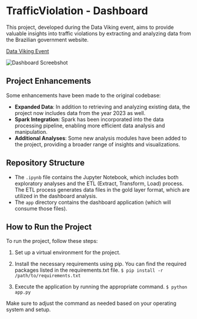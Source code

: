 
# TrafficViolation - Dashboard

This project, developed during the Data Viking event, aims to provide valuable insights into traffic violations by extracting and analyzing data from the Brazilian government website.

[Data Viking Event](https://lnkd.in/dbJm4Utf)

![Dashboard Screebshot](https://i.ibb.co/z4MxB0f/Screenshot-2023-07-10-085835.png)

## Project Enhancements

Some enhancements have been made to the original codebase:

-   **Expanded Data**: In addition to retrieving and analyzing existing data, the project now includes data from the year 2023 as well.
-   **Spark Integration**: Spark has been incorporated into the data processing pipeline, enabling more efficient data analysis and manipulation.
-   **Additional Analyses**: Some new analysis modules have been added to the project, providing a broader range of insights and visualizations.

## Repository Structure

-   The `.ipynb` file contains the Jupyter Notebook, which includes both exploratory analyses and the ETL (Extract, Transform, Load) process. The ETL process generates data files in the gold layer format, which are utilized in the dashboard analysis.
-   The `app` directory contains the dashboard application (which will consume those files).

## How to Run the Project

To run the project, follow these steps:

1.  Set up a virtual environment for the project.
2.  Install the necessary requirements using pip. You can find the required packages listed in the requirements.txt file.
`
$ pip install -r /path/to/requirements.txt
`

4.  Execute the application by running the appropriate command.
`$ python app.py` 

Make sure to adjust the command as needed based on your operating system and setup.
